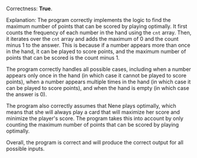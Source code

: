 Correctness: **True**.

Explanation: The program correctly implements the logic to find the maximum number of points that can be scored by playing optimally. It first counts the frequency of each number in the hand using the `cnt` array. Then, it iterates over the `cnt` array and adds the maximum of 0 and the count minus 1 to the answer. This is because if a number appears more than once in the hand, it can be played to score points, and the maximum number of points that can be scored is the count minus 1.

The program correctly handles all possible cases, including when a number appears only once in the hand (in which case it cannot be played to score points), when a number appears multiple times in the hand (in which case it can be played to score points), and when the hand is empty (in which case the answer is 0).

The program also correctly assumes that Nene plays optimally, which means that she will always play a card that will maximize her score and minimize the player's score. The program takes this into account by only counting the maximum number of points that can be scored by playing optimally.

Overall, the program is correct and will produce the correct output for all possible inputs.